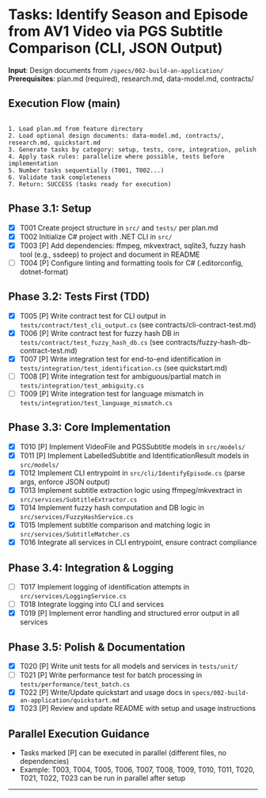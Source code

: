 # Tasks: Identify Season and Episode from AV1 Video via PGS Subtitle Comparison (CLI, JSON Output)








**Input**: Design documents from `/specs/002-build-an-application/`
**Prerequisites**: plan.md (required), research.md, data-model.md, contracts/

## Execution Flow (main)








```

1. Load plan.md from feature directory
2. Load optional design documents: data-model.md, contracts/, research.md, quickstart.md
3. Generate tasks by category: setup, tests, core, integration, polish
4. Apply task rules: parallelize where possible, tests before implementation
5. Number tasks sequentially (T001, T002...)
6. Validate task completeness
7. Return: SUCCESS (tasks ready for execution)
```








## Phase 3.1: Setup








- [x] T001 Create project structure in `src/` and `tests/` per plan.md
- [x] T002 Initialize C# project with .NET CLI in `src/`
- [x] T003 [P] Add dependencies: ffmpeg, mkvextract, sqlite3, fuzzy hash tool (e.g., ssdeep) to project and document in README
- [ ] T004 [P] Configure linting and formatting tools for C# (.editorconfig, dotnet-format)

## Phase 3.2: Tests First (TDD)








- [x] T005 [P] Write contract test for CLI output in `tests/contract/test_cli_output.cs` (see contracts/cli-contract-test.md)
- [x] T006 [P] Write contract test for fuzzy hash DB in `tests/contract/test_fuzzy_hash_db.cs` (see contracts/fuzzy-hash-db-contract-test.md)
- [x] T007 [P] Write integration test for end-to-end identification in `tests/integration/test_identification.cs` (see quickstart.md)
- [ ] T008 [P] Write integration test for ambiguous/partial match in `tests/integration/test_ambiguity.cs`
- [ ] T009 [P] Write integration test for language mismatch in `tests/integration/test_language_mismatch.cs`

## Phase 3.3: Core Implementation








- [x] T010 [P] Implement VideoFile and PGSSubtitle models in `src/models/`
- [x] T011 [P] Implement LabelledSubtitle and IdentificationResult models in `src/models/`
- [x] T012 Implement CLI entrypoint in `src/cli/IdentifyEpisode.cs` (parse args, enforce JSON output)
- [x] T013 Implement subtitle extraction logic using ffmpeg/mkvextract in `src/services/SubtitleExtractor.cs`
- [x] T014 Implement fuzzy hash computation and DB logic in `src/services/FuzzyHashService.cs`
- [x] T015 Implement subtitle comparison and matching logic in `src/services/SubtitleMatcher.cs`
- [x] T016 Integrate all services in CLI entrypoint, ensure contract compliance

## Phase 3.4: Integration & Logging








- [ ] T017 Implement logging of identification attempts in `src/services/LoggingService.cs`
- [ ] T018 Integrate logging into CLI and services
- [x] T019 [P] Implement error handling and structured error output in all services

## Phase 3.5: Polish & Documentation








- [x] T020 [P] Write unit tests for all models and services in `tests/unit/`
- [ ] T021 [P] Write performance test for batch processing in `tests/performance/test_batch.cs`
- [x] T022 [P] Write/Update quickstart and usage docs in `specs/002-build-an-application/quickstart.md`
- [x] T023 [P] Review and update README with setup and usage instructions

## Parallel Execution Guidance








- Tasks marked [P] can be executed in parallel (different files, no dependencies)
- Example: T003, T004, T005, T006, T007, T008, T009, T010, T011, T020, T021, T022, T023 can be run in parallel after setup

---

